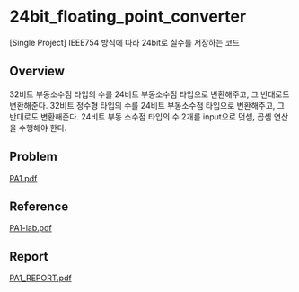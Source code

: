 # **24bit_floating_point_converter**

[Single Project] IEEE754 방식에 따라 24bit로 실수를 저장하는 코드

## **Overview**
32비트 부동소수점 타입의 수를 24비트 부동소수점 타입으로 변환해주고, 그 반대로도 변환해준다.
32비트 정수형 타입의 수를 24비트 부동소수점 타입으로 변환해주고, 그 반대로도 변환해준다.
24비트 부동 소수점 타입의 수 2개를 input으로 덧셈, 곱셈 연산을 수행해야 한다.

## **Problem**
[PA1.pdf](https://github.com/sungyoonjeong/24bit_floating_point_converter/files/5649077/PA1.pdf)

## **Reference**
[PA1-lab.pdf](https://github.com/sungyoonjeong/24bit_floating_point_converter/files/5649078/PA1-lab.pdf)

## **Report**
[PA1_REPORT.pdf](https://github.com/sungyoonjeong/24bit_floating_point_converter/files/5649087/PA1_REPORT.pdf)
